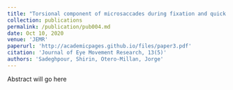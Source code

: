 ```yaml
---
title: "Torsional component of microsaccades during fixation and quick phases during optokinetic stimulation"
collection: publications
permalink: /publication/pub004.md
date: Oct 10, 2020
venue: 'JEMR'
paperurl: 'http://academicpages.github.io/files/paper3.pdf'
citation: 'Journal of Eye Movement Research, 13(5)'
authors: 'Sadeghpour, Shirin, Otero-Millan, Jorge'
---
```

Abstract will go here

